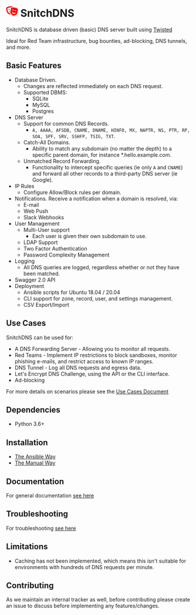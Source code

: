# ![](docs/images/icon32.png) SnitchDNS

SnitchDNS is database driven (basic) DNS server built using [Twisted](https://github.com/twisted/twisted)

Ideal for Red Team infrastructure, bug bounties, ad-blocking, DNS tunnels, and more. 

## Basic Features

* Database Driven.
  * Changes are reflected immediately on each DNS request.
  * Supported DBMS:
    * SQLite
    * MySQL
    * Postgres
* DNS Server
  * Support for common DNS Records.
    * `A, AAAA, AFSDB, CNAME, DNAME, HINFO, MX, NAPTR, NS, PTR, RP, SOA, SPF, SRV, SSHFP, TSIG, TXT`.
  * Catch-All Domains.
    * Ability to match any subdomain (no matter the depth) to a specific parent domain, for instance *.hello.example.com.
  * Unmatched Record Forwarding.
    * Functionality to intercept specific queries (ie only `A` and `CNAME`) and forward all other records to a third-party DNS server (ie Google).
* IP Rules
  * Configure Allow/Block rules per domain.
* Notifications. Receive a notification when a domain is resolved, via:
  * E-mail
  * Web Push
  * Slack Webhooks
* User Management
  * Multi-User support
    * Each user is given their own subdomain to use.
  * LDAP Support
  * Two Factor Authentication
  * Password Complexity Management
* Logging
  * All DNS queries are logged, regardless whether or not they have been matched.
* Swagger 2.0 API
* Deployment
  * Ansible scripts for Ubuntu 18.04 / 20.04
  * CLI support for zone, record, user, and settings management.
  * CSV Export/Import 
  
## Use Cases

SnitchDNS can be used for:

* A DNS Forwarding Server - Allowing you to monitor all requests.
* Red Teams - Implement IP restrictions to block sandboxes, monitor phishing e-mails, and restrict access to known IP ranges.
* DNS Tunnel - Log all DNS requests and egress data.
* Let's Encrypt DNS Challenge, using the API or the CLI interface.
* Ad-blocking

For more details on scenarios please see the [Use Cases Document](docs/use_cases.md)

## Dependencies

* Python 3.6+

## Installation

* [The Ansible Way](docs/setup/ansible.md)
* [The Manual Way](docs/setup/manual.md)

## Documentation

For general documentation [see here](docs/general/index.md)

## Troubleshooting

For troubleshooting [see here](docs/general/troubleshooting.md)

## Limitations

* Caching has not been implemented, which means this isn't suitable for environments with hundreds of DNS requests per minute.

## Contributing

As we maintain an internal tracker as well, before contributing please create an issue to discuss before implementing any features/changes.
